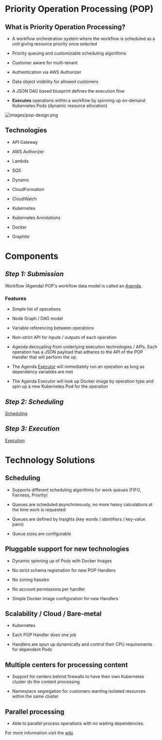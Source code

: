 Priority Operation Processing (POP)
======================================
What is Priority Operation Processing?
--------------------------------------

*   A workflow orchestration system where the workflow is scheduled as a unit giving resource priority once selected

*   Priority queuing and customizable scheduling algorithms

*   Customer aware for multi-tenant

*   Authentication via AWS Authorizer

*   Data object visibility for allowed customers

*   A JSON DAG based blueprint defines the execution flow

*   **Executes** operations within a workflow by spinning up on-demand Kubernetes Pods (dynamic resource allocation)

![images/pop-design.png](https://github.com/Comcast/Priority-Operation-Processing/wiki/images/pop-design.png)

Technologies
------------

*   API Gateway

*   AWS Authorizer

*   Lambda

*   SQS

*   Dynamo

*   CloudFormation

*   CloudWatch

*   Kubernetes

*   Kubernetes Annotations

*   Docker

*   Graphite



Components
==================

*Step 1: Submission*
-----------------
Workflow (Agenda)
POP's workflow data model is called an [Agenda](https://github.com/Comcast/Priority-Operation-Processing/wiki/AgendaAPI).

### Features

*   Simple list of operations

*   Node Graph / DAG model

*   Variable referencing between operations

*   Non-strict API for inputs / outputs of each operation

*   Agenda decoupling from underlying execution technologies / APIs. Each operation has a JSON payload that adheres to the API of the POP Handler that will perform the op.

*   The Agenda [Executor](Executor) will immediately run an operation as long as dependency variables are met

*   The Agenda Executor will look up Docker image by operation type and spin up a new Kubernetes Pod for the operation


*Step 2: Scheduling*
----------
[Scheduling](https://github.com/Comcast/Priority-Operation-Processing/wiki/Scheduling)

*Step 3: Execution*
-------------------------

[Execution](https://github.com/Comcast/Priority-Operation-Processing/wiki/Execution)

Technology Solutions
=======================

Scheduling
----------

*   Supports different scheduling algorithms for work queues (FIFO, Fairness, Priority)

*   Queues are scheduled asynchronously, no more heavy calculations at the time work is requested

*   Queues are defined by Insights (key words / identifiers / key-value pairs)

*   Queue sizes are configurable


Pluggable support for new technologies
--------------------------------------------------------------

*   Dynamic spinning up of Pods with Docker Images

*   No strict schema registration for new POP Handlers

*   No zoning hassles

*   No account permissions per handler

*   Simple Docker image configuration for new Handlers


Scalability / Cloud / Bare-metal
--------------------------------

*   Kubernetes

*   Each POP Handler does one job

*   Handlers are spun up dynamically and control their CPU requirements for dependent Pods


Multiple centers for processing content
---------------------------------------

*   Support for centers behind firewalls to have their own Kubernetes cluster do the content processing

*   Namespace segregation for customers wanting isolated resources within the same cluster


Parallel processing
-------------------

*   Able to parallel process operations with no waiting dependencies.


For more information visit the [wiki](https://github.com/Comcast/Priority-Operation-Processing/wiki).

